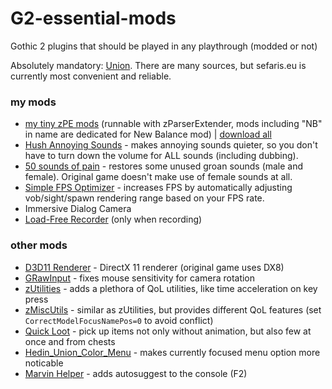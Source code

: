# G2-essential-mods
Gothic 2 plugins that should be played in any playthrough (modded or not)

Absolutely mandatory: [Union](https://www.sefaris.eu/union/plugins). There are many sources, but sefaris.eu is currently most convenient and reliable.

### my mods
- [my tiny zPE mods](https://github.com/the-overdriven/G2-my-zPE-mods) (runnable with zParserExtender, mods including "NB" in name are dedicated for New Balance mod) | [download all](https://github.com/the-overdriven/G2-my-zPE-mods/archive/refs/heads/main.zip)
- [Hush Annoying Sounds](https://www.nexusmods.com/gothic2/mods/39) - makes annoying sounds quieter, so you don't have to turn down the volume for ALL sounds (including dubbing).
- [50 sounds of pain](https://www.nexusmods.com/gothic2/mods/48) - restores some unused groan sounds (male and female). Original game doesn't make use of female sounds at all.
- [Simple FPS Optimizer](https://www.nexusmods.com/gothic2/mods/89) - increases FPS by automatically adjusting vob/sight/spawn rendering range based on your FPS rate.
- Immersive Dialog Camera
- [Load-Free Recorder](https://www.nexusmods.com/gothic2/mods/90) (only when recording)


### other mods
- [D3D11 Renderer](https://github.com/SaiyansKing/GD3D11) - DirectX 11 renderer (original game uses DX8)
- [GRawInput](https://github.com/SaiyansKing/GRawInput/releases) - fixes mouse sensitivity for camera rotation
- [zUtilities](https://www.sefaris.eu/union/plugins) - adds a plethora of QoL utilities, like time acceleration on key press
- [zMiscUtils](https://sefaris.eu/union/plugins) - similar as zUtilities, but provides different QoL features (set `CorrectModelFocusNamePos=0` to avoid conflict)
- [Quick Loot](https://www.sefaris.eu/union/plugins) - pick up items not only without animation, but also few at once and from chests
- [Hedin_Union_Color_Menu](https://drive.google.com/drive/folders/1T_ADIdlwvWruW6tzxgt1rIwKIlKUjaLm) - makes currently focused menu option more noticable
- [Marvin Helper](https://steamcommunity.com/sharedfiles/filedetails/?id=2847617433) - adds autosuggest to the console (F2)
